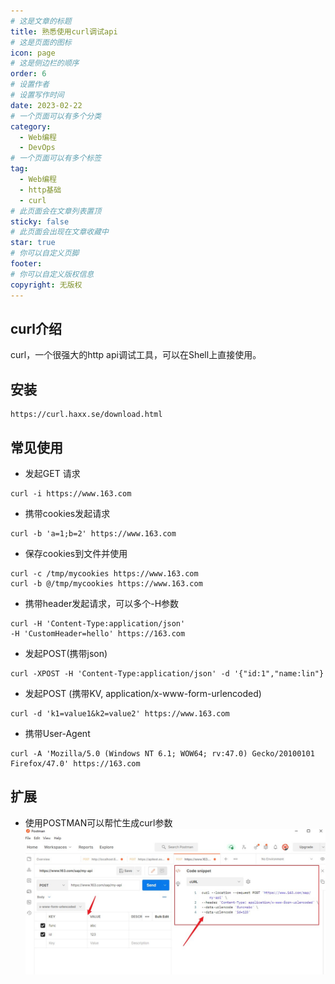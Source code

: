 ```yaml
---
# 这是文章的标题
title: 熟悉使用curl调试api
# 这是页面的图标
icon: page
# 这是侧边栏的顺序
order: 6
# 设置作者
# 设置写作时间
date: 2023-02-22
# 一个页面可以有多个分类
category:
  - Web编程
  - DevOps
# 一个页面可以有多个标签
tag:
  - Web编程
  - http基础
  - curl
# 此页面会在文章列表置顶
sticky: false
# 此页面会出现在文章收藏中
star: true
# 你可以自定义页脚
footer: 
# 你可以自定义版权信息
copyright: 无版权
---
```





## curl介绍

curl，一个很强大的http api调试工具，可以在Shell上直接使用。



## 安装

```shell
https://curl.haxx.se/download.html
```

## 常见使用

- 发起GET 请求
```shell
curl -i https://www.163.com
```
- 携带cookies发起请求
```shell
curl -b 'a=1;b=2' https://www.163.com
```

- 保存cookies到文件并使用

```shell
curl -c /tmp/mycookies https://www.163.com
curl -b @/tmp/mycookies https://www.163.com
```

- 携带header发起请求，可以多个-H参数
```shell
curl -H 'Content-Type:application/json' 
-H 'CustomHeader=hello' https://163.com
```

- 发起POST(携带json)
```shell
curl -XPOST -H 'Content-Type:application/json' -d '{"id:1","name:lin"}
```

- 发起POST (携带KV, application/x-www-form-urlencoded)
```shell
curl -d 'k1=value1&k2=value2' https://www.163.com
```

- 携带User-Agent
```shell
curl -A 'Mozilla/5.0 (Windows NT 6.1; WOW64; rv:47.0) Gecko/20100101 Firefox/47.0' https://163.com
```



## 扩展

- 使用POSTMAN可以帮忙生成curl参数
![postman](../../post_images/postman_with_curl_code_snippet.JPG)